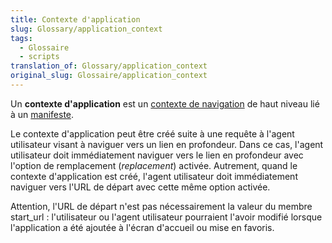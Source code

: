 ```yaml
---
title: Contexte d'application
slug: Glossary/application_context
tags:
  - Glossaire
  - scripts
translation_of: Glossary/application_context
original_slug: Glossaire/application_context
---
```

Un **contexte d'application** est un [contexte de navigation](/fr/docs/Glossaire/Browsing_context) de haut niveau lié à un [manifeste](/fr/docs/Web/Manifest).

Le contexte d'application peut être créé suite à une requête à l'agent utilisateur visant à naviguer vers un lien en profondeur. Dans ce cas, l'agent utilisateur doit immédiatement naviguer vers le lien en profondeur avec l'option de remplacement (_replacement_) activée. Autrement, quand le contexte d'application est créé, l'agent utilisateur doit immédiatement naviguer vers l'URL de départ avec cette même option activée.

Attention, l'URL de départ n'est pas nécessairement la valeur du membre start_url : l'utilisateur ou l'agent utilisateur pourraient l'avoir modifié lorsque l'application a été ajoutée à l'écran d'accueil ou mise en favoris.
